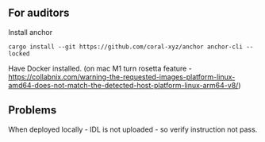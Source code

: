 ## For auditors
Install anchor
```
cargo install --git https://github.com/coral-xyz/anchor anchor-cli --locked
```

Have Docker installed. (on mac M1 turn rosetta feature - https://collabnix.com/warning-the-requested-images-platform-linux-amd64-does-not-match-the-detected-host-platform-linux-arm64-v8/)


## Problems
When deployed locally - IDL is not uploaded - so verify instruction not pass.